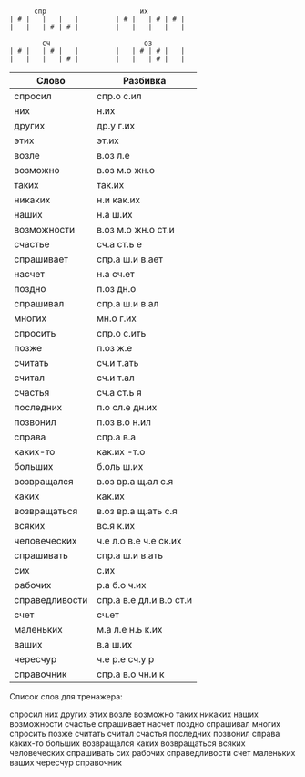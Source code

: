 ```

      спр                       их
| # |   |   |   |         | # |   | # | # |
|   |   | # | # |         |   |   |   |   |

        сч                       оз
| # |   | # |   |         |   | # | # |   |
|   |   |   | # |         |   |   | # |   |

```


| Слово | Разбивка |
| --- | --- |
| спросил | спр.о с.ил | 
| них | н.их | 
| других | др.у г.их | 
| этих | эт.их | 
| возле | в.оз л.е | 
| возможно | в.оз м.о жн.о | 
| таких | так.их | 
| никаких | н.и как.их | 
| наших | н.а ш.их | 
| возможности | в.оз м.о жн.о ст.и | 
| счастье | сч.а ст.ь е | 
| спрашивает | спр.а ш.и в.ает | 
| насчет | н.а сч.ет | 
| поздно | п.оз дн.о | 
| спрашивал | спр.а ш.и в.ал | 
| многих | мн.о г.их | 
| спросить | спр.о с.ить | 
| позже | п.оз ж.е | 
| считать | сч.и т.ать | 
| считал | сч.и т.ал | 
| счастья | сч.а ст.ь я | 
| последних | п.о сл.е дн.их | 
| позвонил | п.оз в.о н.ил | 
| справа | спр.а в.а | 
| каких-то | как.их -т.о | 
| больших | б.оль ш.их | 
| возвращался | в.оз вр.а щ.ал с.я | 
| каких | как.их | 
| возвращаться | в.оз вр.а щ.ать с.я | 
| всяких | вс.я к.их | 
| человеческих | ч.е л.о в.е ч.е ск.их | 
| спрашивать | спр.а ш.и в.ать | 
| сих | с.их | 
| рабочих | р.а б.о ч.их | 
| справедливости | спр.а в.е дл.и в.о ст.и | 
| счет | сч.ет | 
| маленьких | м.а л.е н.ь к.их | 
| ваших | в.а ш.их | 
| чересчур | ч.е р.е сч.у р | 
| справочник | спр.а в.о чн.и к | 

Список слов для тренажера:

спросил них других этих возле возможно таких никаких наших возможности счастье спрашивает насчет поздно спрашивал многих спросить позже считать считал счастья последних позвонил справа каких-то больших возвращался каких возвращаться всяких человеческих спрашивать сих рабочих справедливости счет маленьких ваших чересчур справочник
